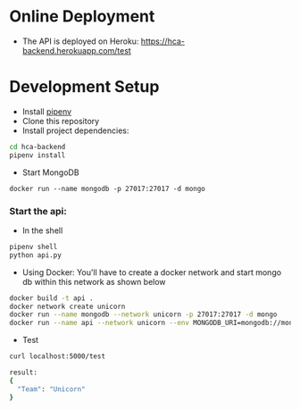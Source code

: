 # Online Deployment
- The API is deployed on Heroku: https://hca-backend.herokuapp.com/test
# Development Setup

- Install [pipenv](https://pypi.org/project/pipenv/)
- Clone this repository
- Install project dependencies:

```sh
cd hca-backend
pipenv install
```

- Start MongoDB

```
docker run --name mongodb -p 27017:27017 -d mongo
```

### Start the api:

- In the shell
```sh
pipenv shell
python api.py
```
- Using Docker: You'll have to create a docker network and start mongo db within this network as shown below
```sh
docker build -t api .
docker network create unicorn
docker run --name mongodb --network unicorn -p 27017:27017 -d mongo
docker run --name api --network unicorn --env MONGODB_URI=mongodb://mongodb:27017/hca -p 5000:5000 api:latest
```

- Test
```sh
curl localhost:5000/test

result:
{
  "Team": "Unicorn"
}
```
